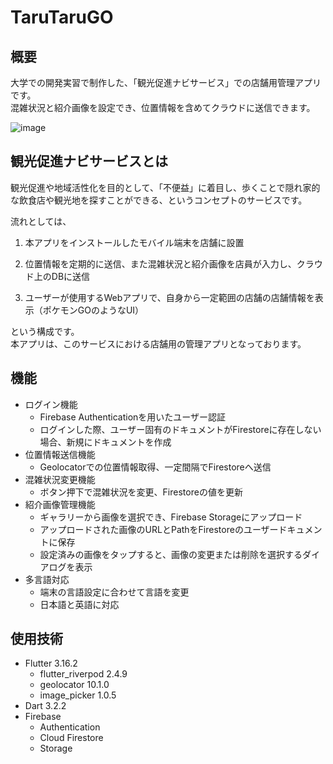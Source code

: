 # TaruTaruGO
## 概要
大学での開発実習で制作した、「観光促進ナビサービス」での店舗用管理アプリです。  
混雑状況と紹介画像を設定でき、位置情報を含めてクラウドに送信できます。

![image](https://github.com/YM-0/TaruTaruGo-Manage/assets/108323257/7907a107-f5ad-4ec2-8c81-834b34836917)

## 観光促進ナビサービスとは
観光促進や地域活性化を目的として、「不便益」に着目し、歩くことで隠れ家的な飲食店や観光地を探すことができる、というコンセプトのサービスです。  

流れとしては、  
1. 本アプリをインストールしたモバイル端末を店舗に設置

2. 位置情報を定期的に送信、また混雑状況と紹介画像を店員が入力し、クラウド上のDBに送信

3. ユーザーが使用するWebアプリで、自身から一定範囲の店舗の店舗情報を表示（ポケモンGOのようなUI）

という構成です。  
本アプリは、このサービスにおける店舗用の管理アプリとなっております。

## 機能
* ログイン機能
  * Firebase Authenticationを用いたユーザー認証
  * ログインした際、ユーザー固有のドキュメントがFirestoreに存在しない場合、新規にドキュメントを作成
* 位置情報送信機能
  * Geolocatorでの位置情報取得、一定間隔でFirestoreへ送信
* 混雑状況変更機能
  * ボタン押下で混雑状況を変更、Firestoreの値を更新
* 紹介画像管理機能
  * ギャラリーから画像を選択でき、Firebase Storageにアップロード
  * アップロードされた画像のURLとPathをFirestoreのユーザードキュメントに保存
  * 設定済みの画像をタップすると、画像の変更または削除を選択するダイアログを表示
* 多言語対応
  * 端末の言語設定に合わせて言語を変更
  * 日本語と英語に対応

## 使用技術
* Flutter 3.16.2
  * flutter_riverpod 2.4.9 
  * geolocator 10.1.0
  * image_picker 1.0.5
* Dart 3.2.2
* Firebase
  * Authentication
  * Cloud Firestore
  * Storage
